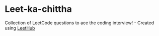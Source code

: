 # Leet-ka-chittha
Collection of LeetCode questions to ace the coding interview! - Created using [LeetHub](https://github.com/QasimWani/LeetHub)
